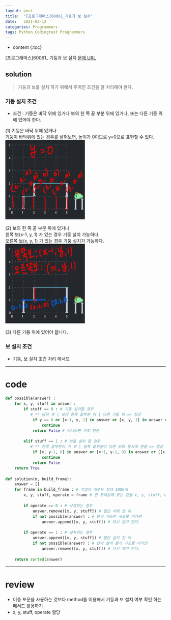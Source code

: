```yaml
---
layout: post
title:  "[프로그래머스]60061_기둥과 보 설치"
date:   2021-02-12 
categories: Programmers
tags: Python Codingtest Programmers 
---
```


* content
{:toc}

[프로그래머스]60061_ 기둥과 보 설치 
[문제 URL](https://programmers.co.kr/learn/courses/30/lessons/60061?language=python3)







## solution

> 기둥과 보를 설치 하기 위해서 주어진 조건을 잘 처리해야 한다.

### 기둥 설치 조건 
- 조건 : 기둥은 바닥 위에 있거나 보의 한 쪽 끝 부분 위에 있거나, 또는 다른 기둥 위에 있어야 한다.    

(1) 기둥은 바닥 위에 있거나       
기둥이 바닥위에 있는 경우를 살펴보면, 높이가 0이므로 y=0으로 표현할 수 있다.       
<img src='https://raw.githubusercontent.com/kkogggokk/kkogggokk.github.io/master/assets/img/post_20210212_pic1.png' width='250' height='250'>  

(2) 보의 한 쪽 끝 부분 위에 있거나       
왼쪽 보(x-1, y, 1) 가 있는 경우 기둥 설치 가능하다.     
오른쪽 보(x, y, 1) 가 있는 경우 기둥 설치가 가능하다.         
<img src='./assets/img/post_20210212_pic2.png' width='250' height='250'> 


(3) 다른 기둥 위에 있어야 합니다.         

### 보 설치 조건 

- 기둥, 보 설치 조건 처리 메서드 


---
# code
```python
def possible(answer) :
    for x, y, stuff in answer :
        if stuff == 0 : # 기둥 설치할 경우
           # ** 바닥 위 | 보의 한쪽 끝부분 위 | 다른 기둥 위 => 정상
            if y == 0 or [x-1, y, 1] in answer or [x, y, 1] in answer or [x, y-1, 0] in answer :
                continue
            return False # 아니라면 거짓 반환

        elif stuff == 1 : # 보를 설치 할 경우
           # ** 한쪽 끝부분이 기 위 | 양쪽 끝부분이 다른 보와 동시에 연결 => 정상
            if [x, y-1, 0] in answer or [x+1, y-1, 0] in answer or ([x-1, y, 1] in answer and [x+1, y, 1] in answer) :
                continue
            return False
    return True

def solution(n, build_frame):
    answer = []
    for frame in build_frame : # 작업의 개수는 최대 1000개
        x, y, stuff, operate = frame # 한 프레임에 있는 값을 x, y, stuff, operate에 할당

        if operate == 0 : # 삭제하는 경우
            answer.remove([x, y, stuff]) # 일단 삭제 한 뒤
            if not possible(answer) : # 만약 가능한 구조물 이라면
                answer.append([x, y, stuff]) # 다시 설치 한다.

        if operate == 1 : # 설치하는 경우
            answer.append([x, y, stuff]) # 일단 설치 한 뒤
            if not possible(answer) : # 만약 설치 불가 구조물 이라면
                answer.remove([x, y, stuff]) # 다시 제거 한다.

    return sorted(answer)
```

---
# review
- 이중 포문을 사용하는 것보다 method를 이용해서 기둥과 보 설치 여부 확인 하는 메서드 활용하기
- x, y, stuff, operate 할당 
